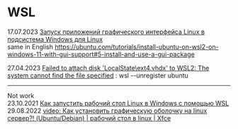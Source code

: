 # WSL

17.07.2023 [Запуск приложений графического интерфейса Linux в подсистема Windows для Linux](https://learn.microsoft.com/ru-ru/windows/wsl/tutorials/gui-apps)  
same in English 
https://ubuntu.com/tutorials/install-ubuntu-on-wsl2-on-windows-11-with-gui-support#5-install-and-use-a-gui-package

27.04.2023 [Failed to attach disk 'LocalState\ext4.vhdx' to WSL2: The system cannot find the file specified](https://github.com/microsoft/wsl/issues/10032) :
wsl --unregister ubuntu

- - -
Not work              
23.10.2021 [Как запустить рабочий стол Linux в Windows с помощью WSL](https://linuxcool.net/instrukczii/kak-zapustit-rabochij-stol-linux-v-windows-s-pomoshhyu-wsl/)
29.08.2022 [video: Как установить графическую оболочку на linux сервер?! (Ubuntu/Debian) | рабочий стол в linux | Xfce](https://www.youtube.com/watch?v=robxaYCXhfA)




